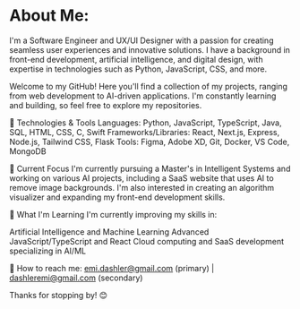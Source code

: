 # About Me:

I'm a Software Engineer and UX/UI Designer with a passion for creating seamless user experiences and innovative solutions. I have a background in front-end development, artificial intelligence, and digital design, with expertise in technologies such as Python, JavaScript, CSS, and more.

Welcome to my GitHub! Here you'll find a collection of my projects, ranging from web development to AI-driven applications. I'm constantly learning and building, so feel free to explore my repositories.

🔧 Technologies & Tools
Languages: Python, JavaScript, TypeScript, Java, SQL, HTML, CSS, C, Swift
Frameworks/Libraries: React, Next.js, Express, Node.js, Tailwind CSS, Flask
Tools: Figma, Adobe XD, Git, Docker, VS Code, MongoDB

💼 Current Focus
I'm currently pursuing a Master's in Intelligent Systems and working on various AI projects, including a SaaS website that uses AI to remove image backgrounds. I'm also interested in creating an algorithm visualizer and expanding my front-end development skills.

🌱 What I'm Learning
I'm currently improving my skills in:

Artificial Intelligence and Machine Learning
Advanced JavaScript/TypeScript and React
Cloud computing and SaaS development specializing in AI/ML

📲 How to reach me: emi.dashler@gmail.com (primary) | dashleremi@gmail.com (secondary)

Thanks for stopping by! 😊
